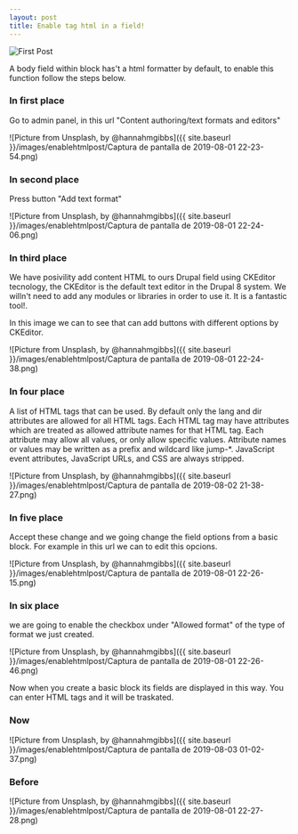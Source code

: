 ```yaml
---
layout: post
title: Enable tag html in a field!
---
```

![First Post](/images/html-codes.jpg "First Post")

A body field within block has't a html formatter by default, to enable this function follow the steps below.

### In first place

Go to admin panel, in this url "Content authoring/text formats and editors"

 ![Picture from Unsplash, by @hannahmgibbs]({{ site.baseurl }}/images/enablehtmlpost/Captura de pantalla de 2019-08-01 22-23-54.png)

### In second place

Press button "Add text format"

![Picture from Unsplash, by @hannahmgibbs]({{ site.baseurl }}/images/enablehtmlpost/Captura de pantalla de 2019-08-01 22-24-06.png)

### In third place

We have posivility add content HTML to ours Drupal field using CKEditor tecnology, the  CKEditor is the default text editor in the Drupal 8 system. We willn't need to add any modules or libraries in order to use it. It is a fantastic tool!.

In this image we can to see that can add buttons with different options by CKEditor.

![Picture from Unsplash, by @hannahmgibbs]({{ site.baseurl }}/images/enablehtmlpost/Captura de pantalla de 2019-08-01 22-24-38.png)

### In four place

A list of HTML tags that can be used. By default only the lang and dir attributes are allowed for all HTML tags. Each HTML tag may have attributes which are treated as allowed attribute names for that HTML tag. Each attribute may allow all values, or only allow specific values. Attribute names or values may be written as a prefix and wildcard like jump-*. JavaScript event attributes, JavaScript URLs, and CSS are always stripped.

![Picture from Unsplash, by @hannahmgibbs]({{ site.baseurl }}/images/enablehtmlpost/Captura de pantalla de 2019-08-02 21-38-27.png)

### In five place

Accept these change and we going change the field options from a basic block. For example in this url we can to edit this opcions.

![Picture from Unsplash, by @hannahmgibbs]({{ site.baseurl }}/images/enablehtmlpost/Captura de pantalla de 2019-08-01 22-26-15.png)

### In six place

we are going to enable the checkbox under "Allowed format" of the type of format we just created.

![Picture from Unsplash, by @hannahmgibbs]({{ site.baseurl }}/images/enablehtmlpost/Captura de pantalla de 2019-08-01 22-26-46.png)

Now when you create a basic block its fields are displayed in this way. You can enter HTML tags and it will be traskated.

### Now

![Picture from Unsplash, by @hannahmgibbs]({{ site.baseurl }}/images/enablehtmlpost/Captura de pantalla de 2019-08-03 01-02-37.png)

### Before

![Picture from Unsplash, by @hannahmgibbs]({{ site.baseurl }}/images/enablehtmlpost/Captura de pantalla de 2019-08-01 22-27-28.png)

